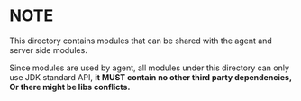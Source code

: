 # NOTE

This directory contains modules that can be shared with the agent and server side modules.

Since modules are used by agent, all modules under this directory can only use JDK standard API,
**it MUST contain no other third party dependencies, Or there might be libs conflicts.**